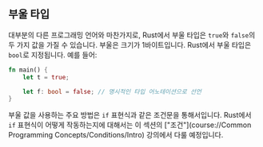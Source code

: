 ## 부울 타입

대부분의 다른 프로그래밍 언어와 마찬가지로, Rust에서 부울 타입은 `true`와 `false`의 두 가지 값을 가질 수 있습니다. 부울은 크기가 1바이트입니다. Rust에서 부울 타입은 `bool`로 지정됩니다. 예를 들어:

```rust
fn main() {
    let t = true;

    let f: bool = false; // 명시적인 타입 어노테이션으로 선언
}
```

부울 값을 사용하는 주요 방법은 `if` 표현식과 같은 조건문을 통해서입니다. Rust에서 `if` 표현식이 어떻게 작동하는지에 대해서는 이 섹션의 ["조건"](course://Common Programming Concepts/Conditions/Intro) 강의에서 다룰 예정입니다.